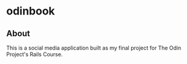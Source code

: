 # odinbook
## About
This is a social media application built as my final project for The Odin Project's Rails Course.